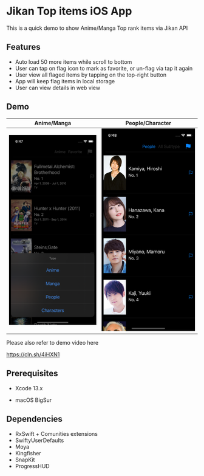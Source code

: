 # Jikan Top items iOS App

This is a quick demo to show Anime/Manga Top rank items via Jikan API

## Features

- Auto load 50 more items while scroll to bottom
- User can tap on flag icon to mark as favorite, or un-flag via tap it again
- User view all flaged items by tapping on the top-right button
- App will keep flag items in local storage
- User can view details in web view

## Demo

| Anime/Manga                    | People/Character                 |
| ------------------------------ | -------------------------------- |
| ![01-anime](docs/01-anime.png) | ![02-people](docs/02-people.png) |



Please also refer to demo video here

https://cln.sh/4iHXN1



## Prerequisites 

- Xcode 13.x 

- macOS BigSur



## Dependencies

- RxSwift + Comunities extensions
- SwiftyUserDefaults
- Moya
- Kingfisher
- SnapKit
- ProgressHUD